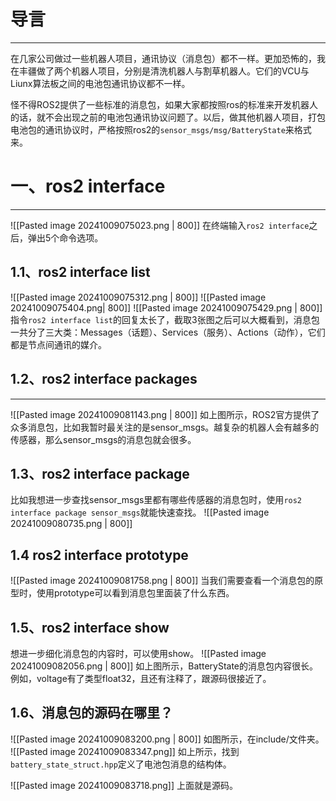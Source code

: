 # 导言
---
在几家公司做过一些机器人项目，通讯协议（消息包）都不一样。更加恐怖的，我在丰疆做了两个机器人项目，分别是清洗机器人与割草机器人。它们的VCU与Liunx算法板之间的电池包通讯协议都不一样。

怪不得ROS2提供了一些标准的消息包，如果大家都按照ros的标准来开发机器人的话，就不会出现之前的电池包通讯协议问题了。以后，做其他机器人项目，打包电池包的通讯协议时，严格按照ros2的`sensor_msgs/msg/BatteryState`来格式来。

# 一、ros2 interface
---
![[Pasted image 20241009075023.png | 800]]
在终端输入`ros2 interface`之后，弹出5个命令选项。
## 1.1、ros2 interface list
![[Pasted image 20241009075312.png | 800]]
![[Pasted image 20241009075404.png| 800]]
![[Pasted image 20241009075429.png | 800]]
指令`ros2 interface list`的回复太长了，截取3张图之后可以大概看到，消息包一共分了三大类：Messages（话题）、Services（服务）、Actions（动作），它们都是节点间通讯的媒介。

## 1.2、ros2 interface packages
---
![[Pasted image 20241009081143.png | 800]]
如上图所示，ROS2官方提供了众多消息包，比如我暂时最关注的是sensor_msgs。越复杂的机器人会有越多的传感器，那么sensor_msgs的消息包就会很多。
## 1.3、ros2 interface package 
比如我想进一步查找sensor_msgs里都有哪些传感器的消息包时，使用`ros2 interface package sensor_msgs`就能快速查找。
![[Pasted image 20241009080735.png | 800]]
## 1.4 ros2 interface prototype
![[Pasted image 20241009081758.png | 800]]
当我们需要查看一个消息包的原型时，使用prototype可以看到消息包里面装了什么东西。

## 1.5、ros2 interface show 
想进一步细化消息包的内容时，可以使用show。
![[Pasted image 20241009082056.png | 800]]
如上图所示，BatteryState的消息包内容很长。例如，voltage有了类型float32，且还有注释了，跟源码很接近了。

## 1.6、消息包的源码在哪里？
![[Pasted image 20241009083200.png | 800]]
如图所示，在include/文件夹。
![[Pasted image 20241009083347.png]]
如上所示，找到`battery_state_struct.hpp`定义了电池包消息的结构体。

![[Pasted image 20241009083718.png]]
上面就是源码。


